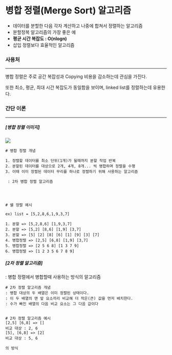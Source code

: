 # 병합 정렬(Merge Sort) 알고리즘

- 데이터를 분할한 다음 각자 계산하고 나중에 합쳐서 정렬하는 알고리즘
- 분할정복 알고리즘의 가장 좋은 예
- **평균 시간 복잡도 : O(nlogn)** 
- 삽입 정렬보다 효율적인 알고리즘


### 사용처
---

병합 정렬은 주로 공간 복잡성과 Copying 비용을 감소하는데 관심을 가진다.

또한 최소, 평균, 최대 시간 복잡도가 동일함을 보이며, linked list를 정렬하는데 유용한다.

### 간단 이론
---
##### [병합 정렬 이미지]

![](https://commons.wikimedia.org/wiki/File:Merge-sort-example-300px.gif#/media/File:Merge-sort-example-300px.gif)


```text
# 병합 정렬 개념

1. 정렬할 데이터를 최소 단위(1개)가 될때까지 분할 작업 반복
2. 분할된 데이터를 대상으로 2개, 4개, 8개... 씩 병합하며 정렬을 수행
3. 이때 이미 정렬된 데이터 무리를 하나로 정렬하기 위해 사용하는 알고리즘 
 
 : 2차 병합 정렬 알고리즘




# 쉘 정렬 예시

ex) list = [5,2,8,6,1,9,3,7]

1. 분할 => [5,2,8,6] [1,9,3,7]
2. 분할 => [5,2] [8,6] [1,9] [3,7]
3. 분할 => [5] [2] [8] [6] [1] [9] [3] [7]
4. 병합정렬 => [2,5] [6,8] [1,9] [3,7] 
5. 병합정렬 => [2 5 6 8] [1 3 7 9]
6. 병합정렬 => [1 2 3 5 6 7 8 9]
```

##### [2차 정렬 알고리즘]

: 병합 정렬에서 병합할때 사용하는 방식의 알고리즘

```
# 2차 정렬 알고리즘 개념
: 병합 대상의 두 배열은 이미 정렬된 상태이다.
: 이 두 배열의 맨 앞 요소끼리 비교해 더 작은(큰) 값을 먼저 배치한다.
: 수가 빠진 배열의 다음 비교 요소는 그 다음 값이다


# 2차 정렬 알고리즘 예시
[2,5] [6,8] => []
비교 대상 : 2, 6
[5], [6,8] => [2]
비교 대상 : 5, 6

의 방식
```

